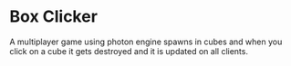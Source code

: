 # Box Clicker
 
A multiplayer game using photon engine spawns in cubes and when you click on a cube it gets destroyed and it is updated on all clients.
